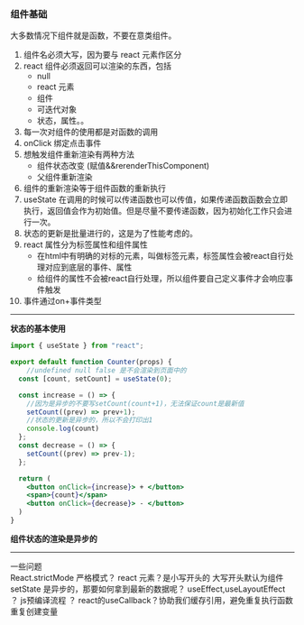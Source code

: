 ### 组件基础

大多数情况下组件就是函数，不要在意类组件。

1. 组件名必须大写，因为要与 react 元素作区分
2. react 组件必须返回可以渲染的东西，包括
   - null
   - react 元素
   - 组件
   - 可迭代对象
   - 状态，属性。。
3. 每一次对组件的使用都是对函数的调用
4. onClick 绑定点击事件
5. 想触发组件重新渲染有两种方法
   - 组件状态改变 (赋值&&rerenderThisComponent)
   - 父组件重新渲染
6. 组件的重新渲染等于组件函数的重新执行
7. useState 在调用的时候可以传递函数也可以传值，如果传递函数函数会立即执行，返回值会作为初始值。但是尽量不要传递函数，因为初始化工作只会进行一次。
8. 状态的更新是批量进行的，这是为了性能考虑的。
9. react 属性分为标签属性和组件属性
    - 在html中有明确的对标的元素，叫做标签元素，标签属性会被react自行处理对应到底层的事件、属性
    - 给组件的属性不会被react自行处理，所以组件要自己定义事件才会响应事件触发
10. 事件通过on+事件类型
---

**状态的基本使用**

```jsx
import { useState } from "react";

export default function Counter(props) {
    //undefined null false 是不会渲染到页面中的
  const [count, setCount] = useState(0);

  const increase = () => {
    //因为是异步的不要写setCount(count+1)，无法保证count是最新值
    setCount((prev) => prev+1);
    //状态的更新是异步的，所以不会打印出1
    console.log(count)
  };
  const decrease = () => {
    setCount((prev) => prev-1);
  };

  return (
    <button onClick={increase}> + </button>
    <span>{count}</span>
    <button onClick={decrease}> - </button>
  )
}
```

**组件状态的渲染是异步的**

---

一些问题  
React.strictMode 严格模式？
react 元素？是小写开头的 大写开头默认为组件
setState 是异步的，那要如何拿到最新的数据呢？ useEffect,useLayoutEffect ？
js预编译流程 ？
react的useCallback？协助我们缓存引用，避免重复执行函数重复创建变量
